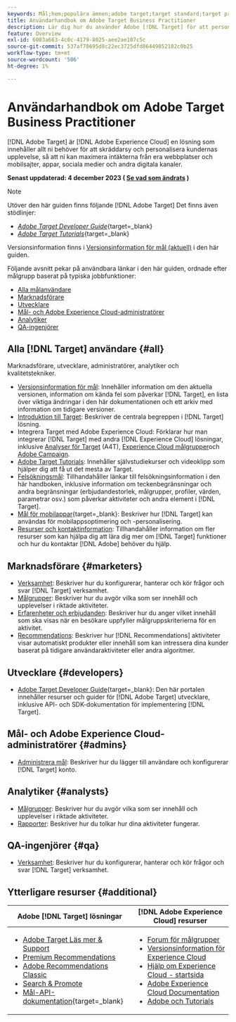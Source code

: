 ```yaml
---
keywords: Mål;hem;populära ämnen;adobe target;target standard;target premium;target documentation;adobe target documentation
title: Användarhandbok om Adobe Target Business Practitioner
description: Lär dig hur du använder Adobe [!DNL Target] för att personalisera kundernas upplevelse och maximera intäkterna på era webbplatser, mobilsajter, appar och andra digitala kanaler.
feature: Overview
exl-id: 6003a663-4c0c-4179-8025-aee2ae107c5c
source-git-commit: 537af78695d8c22ec3725dfd86449852182c0b25
workflow-type: tm+mt
source-wordcount: '506'
ht-degree: 1%

---
```


# Användarhandbok om Adobe Target Business Practitioner

[!DNL Adobe Target] är [!DNL Adobe Experience Cloud] en lösning som innehåller allt ni behöver för att skräddarsy och personalisera kundernas upplevelse, så att ni kan maximera intäkterna från era webbplatser och mobilsajter, appar, sociala medier och andra digitala kanaler.

**Senast uppdaterad: 4 december 2023 ( [Se vad som ändrats](r-release-notes/doc-change.md) )**

>[!NOTE]
>
>Utöver den här guiden finns följande [!DNL Adobe Target] Det finns även stödlinjer:
>
>- [*Adobe Target Developer Guide*](https://experienceleague.adobe.com/docs/target-dev/developer/overview.html){target=_blank}
>- [*Adobe Target Tutorials*](https://experienceleague.adobe.com/docs/target-learn/tutorials/overview.html){target=_blank}
>
>Versionsinformation finns i [Versionsinformation för mål (aktuell)](/help/main/r-release-notes/release-notes.md) i den här guiden.

Följande avsnitt pekar på användbara länkar i den här guiden, ordnade efter målgrupp baserat på typiska jobbfunktioner:

- [Alla målanvändare](#all)
- [Marknadsförare](#marketers)
- [Utvecklare](#developers)
- [Mål- och Adobe Experience Cloud-administratörer](#admins)
- [Analytiker](#analysts)
- [QA-ingenjörer](#qa)

## Alla [!DNL Target] användare {#all}

Marknadsförare, utvecklare, administratörer, analytiker och kvalitetstekniker.

- [Versionsinformation för mål](r-release-notes/release-notes.md): Innehåller information om den aktuella versionen, information om kända fel som påverkar [!DNL Target], en lista över viktiga ändringar i den här dokumentationen och ett arkiv med information om tidigare versioner.
- [Introduktion till Target](c-intro/intro.md): Beskriver de centrala begreppen i [!DNL Target] lösning.
- Integrera Target med Adobe Experience Cloud: Förklarar hur man integrerar [!DNL Target] med andra [!DNL Experience Cloud] lösningar, inklusive [Analyser för Target](/help/main/c-integrating-target-with-mac/a4t/a4t.md) (A4T), [Experience Cloud målgrupper](/help/main/c-integrating-target-with-mac/mmp.md)och [Adobe Campaign](/help/main/c-integrating-target-with-mac/campaign-and-target.md).
- [Adobe Target Tutorials](https://experienceleague.adobe.com/docs/target-learn/tutorials/overview.html): Innehåller självstudiekurser och videoklipp som hjälper dig att få ut det mesta av Target.
- [Felsökningsmål](r-troubleshooting-target/troubleshooting-target.md): Tillhandahåller länkar till felsökningsinformation i den här handboken, inklusive information om teckenbegränsningar och andra begränsningar (erbjudandestorlek, målgrupper, profiler, värden, parametrar osv.) som påverkar aktiviteter och andra element i [!DNL Target].
- [Mål för mobilappar](https://experienceleague.adobe.com/docs/target-dev/developer/mobile-apps/overview.html){target=_blank}: Beskriver hur [!DNL Target] kan användas för mobilappsoptimering och -personalisering.
- [Resurser och kontaktinformation](cmp-resources-and-contact-information.md): Tillhandahåller information om fler resurser som kan hjälpa dig att lära dig mer om [!DNL Target] funktioner och hur du kontaktar [!DNL Adobe] behöver du hjälp.

## Marknadsförare {#marketers}

- [Verksamhet](c-activities/activities.md): Beskriver hur du konfigurerar, hanterar och kör frågor och svar [!DNL Target] verksamhet.
- [Målgrupper](c-target/target.md): Beskriver hur du avgör vilka som ser innehåll och upplevelser i riktade aktiviteter.
- [Erfarenheter och erbjudanden](c-experiences/experiences.md): Beskriver hur du anger vilket innehåll som ska visas när en besökare uppfyller målgruppskriterierna för en aktivitet.
- [Recommendations](c-recommendations/recommendations.md): Beskriver hur [!DNL Recommendations] aktiviteter visar automatiskt produkter eller innehåll som kan intressera dina kunder baserat på tidigare användaraktiviteter eller andra algoritmer.

## Utvecklare {#developers}

- [Adobe Target Developer Guide](https://experienceleague.adobe.com/docs/target-dev/developer/overview.html){target=_blank}: Den här portalen innehåller resurser och guider för [!DNL Adobe Target] utvecklare, inklusive API- och SDK-dokumentation för implementering [!DNL Target].

## Mål- och Adobe Experience Cloud-administratörer {#admins}

- [Administrera mål](administrating-target/administrating-target.md): Beskriver hur du lägger till användare och konfigurerar [!DNL Target] konto.

## Analytiker {#analysts}

- [Målgrupper](c-target/target.md): Beskriver hur du avgör vilka som ser innehåll och upplevelser i riktade aktiviteter.
- [Rapporter](c-reports/reports.md): Beskriver hur du tolkar hur dina aktiviteter fungerar.

## QA-ingenjörer {#qa}

- [Verksamhet](c-activities/activities.md): Beskriver hur du konfigurerar, hanterar och kör frågor och svar [!DNL Target] verksamhet.

## Ytterligare resurser {#additional}

| Adobe [!DNL Target] lösningar | [!DNL Adobe Experience Cloud] resurser |
|--- |--- |
| <ul><li>[Adobe Target Läs mer &amp; Support](https://helpx.adobe.com/support/target.html)</li><li>[Premium Recommendations](c-recommendations/recommendations.md)</li><li>[Adobe Recommendations Classic](/help/main/assets/adobe-recommendations-classic.pdf)</li><li>[Search &amp; Promote](https://experienceleague.adobe.com/docs/search-promote/using/sp-home.html)</li><li>[Mål-API-dokumentation](https://experienceleague.adobe.com/docs/target-dev/developer/api/target-api-overview.html){target=_blank}</li></ul> | <ul><li>[Forum för målgrupper](https://forums.adobe.com/community/experience-cloud/marketing-cloud/target)</li><li>[Versionsinformation för Experience Cloud](https://experienceleague.adobe.com/docs/release-notes/experience-cloud/current.html)</li><li>[Hjälp om Experience Cloud - startsida](https://helpx.adobe.com/support/experience-cloud.html)</li><li>[Adobe Experience Cloud Documentation](https://experienceleague.adobe.com/docs/experience-cloud/user-guides/home.html)</li><li>[Adobe och Tutorials](https://helpx.adobe.com/learning.html?promoid=KAUDK)</li></ul> |  |
